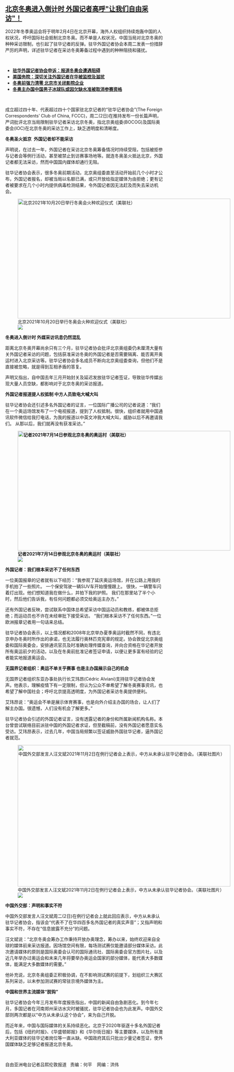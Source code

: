 <!--1635878340000-->
[北京冬奥进入倒计时   外国记者高呼"让我们自由采访"！](https://www.rfa.org/mandarin/yataibaodao/meiti/al2-11022021132843.html)
------

<p></p><p>2022<span>年冬季奥运会将于明年</span><span>2</span><span>月</span><span>4</span><span>日在北京开幕，海外人权组织持续炮轰中国的人权状况，呼吁国际社会抵制北京冬奥。而不单是人权状况，中国当局对北京冬奥的种种采访限制，也引起了驻华记者的反弹。驻华外国记者协会本周二发表一份措辞严厉的声明，详述驻华记者在采访冬奥筹备过程中遇到的种种阻挠和骚扰。</span></p><p><br/></p><ul><li><a href="https://www.rfa.org/mandarin/Xinwen/4-11022021132146.html"><strong>驻华外国记者协会申诉：报道冬奥会遭遇阻碍</strong></a></li><li><strong><a href="https://www.rfa.org/mandarin/Xinwen/wul0730a-07302021031447.html">美国务院：深切关注外国记者在华被监控及滋扰</a></strong></li><li><strong><a href="https://www.rfa.org/mandarin/Xinwen/10-10312021165505.html">冬奥前强力清零 北京市关闭影院企业</a></strong></li><li><strong><a href="https://www.rfa.org/mandarin/Xinwen/10-10302021170141.html">冬奥主办国中国男子冰球队或因欠缺水准被取消参赛资格</a></strong></li></ul><p><br/></p><p>成立超过四十<span></span><span>年、代表超过四十</span><span></span><span>个国家驻北京记者的</span><span>“</span><span>驻华记者协会</span><span>”(The Foreign Correspondents’ Club of China, FCCC)</span><span>，周二</span><span>(2</span><span>日</span><span>)</span><span>在推持发布一份长篇声明，严词批评北京当局限制驻华记者采访北京冬奥，指北京奥组委</span><span>(BOCOG)</span><span>及国际奥委会</span><span>(IOC)</span><span>在北京冬奥的采访工作上，缺乏透明度和清晰度。</span></p><p><strong><span></span></strong><strong>冬奥圣火抵京</strong> <strong> </strong><strong><span>外国记者却不能采访</span></strong></p><p><span><span>声明说，在过去一年，外国记者在采访北京冬奥筹备情况时持续受阻，包括被拒参与记者会等例行活动，甚至被禁止到访赛事场地等。就连冬奥圣火抵达北京，外国记者都无法采访，然而中国国内媒体却通行无阻。</span></span></p><p><span><span>驻华记者协会表示，很多冬奥前期活动，北京奥组委直至活动开始前几个小时才公布，外国记者报名，却被当局以名额已满，或只开放给指定媒体为由拒绝；更有记者被要求在几个小时内提供病毒检测结果，令外国记者因无法赶及而失去采访机会。</span></span></p><p><span><span><figure class="image-richtext image-inline captioned" style="width:680px;"><img alt="北京2021年10月20日举行冬奥会火种欢迎仪式（美联社）" height="383" src="https://www.rfa.org/mandarin/yataibaodao/meiti/al2-11022021132843.html/al1102g.jpg/@@images/04f1bc8b-3d00-416e-9d78-a2cbd9adb3a8.jpeg" title="al1102g.jpg" width="680"/><figcaption class="image-caption">北京2021年10月20日举行冬奥会火种欢迎仪式（美联社）</figcaption><small></small><div id="zoomattribute"><a data-caption="北京2021年10月20日举行冬奥会火种欢迎仪式（美联社）" data-fancybox="" href="https://www.rfa.org/mandarin/yataibaodao/meiti/al2-11022021132843.html/al1102g.jpg" id="single_image" title="北京2021年10月20日举行冬奥会火种欢迎仪式（美联社）"><img src="/++plone++rfa-resources/img/icon-zoom.png"/></a></div></figure></span></span></p><p><strong><span></span></strong><strong>冬奥进入倒计时</strong><strong><strong> </strong><strong><span>外媒采访讯息仍然混乱</span></strong></strong></p><p><span><span>距离北京冬奥开幕尚余只有三</span></span><span></span><span>个月，驻华记者协会批评北京奥组委仍未厘清大量有关外国记者采访的问题，包括获准采访冬奥的外国记者是否需要隔离、能否离开奥运村进入北京采访等。驻华记者协会多名成员不断向北京奥组委查询，但他们不是直接被忽略，就是得到互相矛盾的答复。</span></p><p><span><span>声明又指出，自中国去年三</span></span><span></span><span>月开始封关及延迟发放驻华记者签证，导致驻华传媒出现大量人员空缺，都影响对于北京冬奥的采访报道。</span></p><p><strong><span></span></strong><strong>外国记者报道提人权抵制</strong><strong><strong> </strong><strong><span>中方人员致电大喊大叫</span></strong></strong></p><p><span><span>驻华记者协会还引述多名外国记者的证言，一位国际广播公司的记者说道：</span></span><span>“</span><span>我们在一个奥运场馆发布了一个电视报道，提到了人权抵制。很快，组织者就用中国通讯软件微信给我打电话，为我的报道以中英文冲我大喊大叫，威胁以后不再邀请我们。</span><span> <span>从那以后，我们就再没有获准采访。</span></span><span>”</span></p><p><strong><span><figure class="image-richtext image-inline captioned" style="width:680px;"><img alt="记者2021年7月14日参观北京冬奥的奥运村（美联社）" height="383" src="https://www.rfa.org/mandarin/yataibaodao/meiti/al2-11022021132843.html/al1102e.jpg/@@images/b1b10061-0d19-4b68-a10a-8d609fb2c9d2.jpeg" title="al1102e.jpg" width="680"/><figcaption class="image-caption">记者2021年7月14日参观北京冬奥的奥运村（美联社）</figcaption><small></small><div id="zoomattribute"><a data-caption="记者2021年7月14日参观北京冬奥的奥运村（美联社）" data-fancybox="" href="https://www.rfa.org/mandarin/yataibaodao/meiti/al2-11022021132843.html/al1102e.jpg" id="single_image" title="记者2021年7月14日参观北京冬奥的奥运村（美联社）"><img src="/++plone++rfa-resources/img/icon-zoom.png"/></a></div></figure></span></strong><strong></strong></p><p><strong>外国记者：我们根本采访不了任何东西</strong></p><p><span><span>一位美国报章的记者就有以下经历：</span></span><span>“</span><span>我参观了延庆奥运场馆，并在公路上用我的手机拍了一些照片。</span><span> <span>一个保安驾驶一辆</span></span><span>SUV</span><span>车开始慢慢跟上。</span><span> <span>很快，一辆警车闪着灯出现。他们想知道我在做什么，并拍下我的护照。</span></span><span> <span>我们在那里站了半个小时，然后他们告诉我，有任何问题都必须交给奥运主办方。</span></span><span>”</span></p><p><span><span>还有外国记者反映，尝试联系中国体总希望采访中国运动员和教练，都被体总拒绝；而运动员也不许在未经审批下接受采访。</span></span><span> “</span><span>我们根本采访不了任何东西。</span><span>”</span><span>一位欧洲报章记者用一句话来总结。</span></p><p><span><span>驻华记者协会表示，以上情况都和</span></span><span>2008</span><span>年北京举办夏季奥运时截然不同，有违北京申办冬奥时所作出的承诺，也无法履行奥林匹克宪章的规定。协会敦促北京奥组委和国际奥委会，安排通讯官员及时准确处理传媒查询，并向合资格在华记者开放所有奥运前夕的活动，以及在冬奥前批准记者签证申请，以便让更多富有经验的记者能实地报道奥运会。</span></p><p><strong><span></span></strong><strong>无国界记者组织：奥运不单关乎赛事</strong><strong><strong> </strong><strong><span>也是主办国展示自己的机会</span></strong></strong></p><p><span><span>无国界记者组织东亚办事处执行长艾玮昂</span></span><span>(Cédric Alviani)</span><span>支持驻华记者协会发声。他表示，理解疫情下有一定限制，但认为公众不单希望了解冬奥赛事资讯，也希望了解中国社会；呼吁北京提高透明度，为外国记者采访冬奥提供便利。</span></p><p><span><span>艾玮昂说：</span></span><span>“</span><span>奥运会不单是展示体育赛事，也是向外介绍主办国的场合，让人们了解主办国。很遗憾，人们没有机会了解更多。</span><span>”</span></p><p><span><span>驻华记者协会引述的外国记者证言，没有透露记者的身份和所属新闻机构名称。本台曾尝试联络目前派驻中国的外国记者求证，但至截稿前，没有外国记者愿意实名受访。艾玮昂表示，过去几年，中国当局频繁以签证威胁外国驻华记者，逼外国记者就范。</span></span></p><p><span><span><figure class="image-richtext image-inline captioned" style="width:680px;"><img alt="中国外交部发言人汪文斌2021年11月2日在例行记者会上表示，中方从未承认驻华记者协会。（美联社图片）" height="453" src="https://www.rfa.org/mandarin/yataibaodao/meiti/al2-11022021132843.html/al1102j.jpg/@@images/d66cf587-5225-41e9-9dc8-fb60ad9c60cc.jpeg" title="al1102j.jpg" width="680"/><figcaption class="image-caption">中国外交部发言人汪文斌2021年11月2日在例行记者会上表示，中方从未承认驻华记者协会。（美联社图片）</figcaption><small></small><div id="zoomattribute"><a data-caption="中国外交部发言人汪文斌2021年11月2日在例行记者会上表示，中方从未承认驻华记者协会。（美联社图片）" data-fancybox="" href="https://www.rfa.org/mandarin/yataibaodao/meiti/al2-11022021132843.html/al1102j.jpg" id="single_image" title="中国外交部发言人汪文斌2021年11月2日在例行记者会上表示，中方从未承认驻华记者协会。（美联社图片）"><img src="/++plone++rfa-resources/img/icon-zoom.png"/></a></div></figure></span></span></p><p><strong><span></span></strong><strong>中国外交部：声明和事实不符</strong></p><p><span><span>中国外交部发言人汪文斌周二</span></span><span>(2</span><span>日</span><span>)</span><span>在例行记者会上就此回应表示，中方从未承认驻华记者协会，指该会</span><span>“</span><span>代表不了在华四百多名外国记者的真实声音</span><span>”</span><span>；又指声明和事实不符，不存在</span><span>“</span><span>信息披露不充分</span><span>”</span><span>的问题。</span></p><p><span><span>汪文斌说：</span></span><span>“</span><span>北京冬奥会筹办工作秉持开放办奥理念，筹办以来，始终欢迎来自全球的媒体前来采访报道。因场馆空间有限，每场测试赛仅能邀请部分媒体采访。此次邀请媒体的原则是国际奥委会认可的国际通讯社、国际奥委会官方图片社，以及近几年举办过奥运会和未来几年将要举办奥运会国家的部分媒体，能代表大多数媒体，能满足大多数媒体的需要。</span><span>”</span></p><p><span><span>他补充说，北京冬奥组委正积极协调，在不影响测试赛的前提下，划组织三大赛区系列采访，以未参加测试赛的常驻京境外媒体为主。</span></span></p><p><strong><span></span></strong><strong>中国和世界主流媒体</strong><strong><strong><span>“</span></strong><strong><span>脱钩</span></strong><strong><span>”</span></strong></strong></p><p><span><span>驻华记者协会今年三</span></span><span></span><span>月发布年度报告指出，中国的新闻自由急剧恶化。到今年七</span><span></span><span>月，多国记者在河南郑州采访水灾时被骚扰，驻华记者协会也为此发声。中国外交部则两次都是以</span><span>“</span><span>中方从未承认这个协会</span><span>”</span><span>，来为自己开脱。</span></p><p><span><span>而近年来，中国与国际媒体的关系持续恶化。北京于</span></span><span>2020</span><span>年驱逐十多名外国记者后，包括《纽约时报》、《华盛顿邮报》和《华尔街日报》等主要媒体，以及所有澳大利亚媒体的驻华记者岗位等一直从缺。中国政府其后只批出少量记者签证，使外国媒体缺乏足够记者报道北京冬奥。</span></p><p><br/></p><p><span><span>自由亚洲电台记者吕熙伦敦报道   责编：何平    网编：洪伟<br/></span></span></p>
